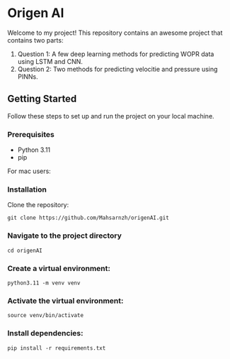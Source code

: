 # Origen AI

Welcome to my project! This repository contains an awesome project that contains two parts:
1. Question 1: A few deep learning methods for predicting WOPR data using LSTM and CNN.
2. Question 2: Two methods for predicting velocitie and pressure using PINNs.

## Getting Started

Follow these steps to set up and run the project on your local machine.

### Prerequisites

- Python 3.11
- pip

  
For mac users:

### Installation
Clone the repository:

   ```
   git clone https://github.com/Mahsarnzh/origenAI.git
   ```

### Navigate to the project directory

  ```
  cd origenAI
  ```

### Create a virtual environment:

  ```
  python3.11 -m venv venv
  ```

### Activate the virtual environment:

  ```
  source venv/bin/activate
  ```


### Install dependencies:
  ```
  pip install -r requirements.txt
  ```
